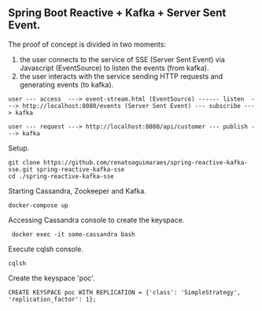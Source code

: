 ## Spring Boot Reactive + Kafka + Server Sent Event.


The proof of concept is divided in two moments:

1. the user connects to the service of SSE (Server Sent Event) via Javascript (EventSource) to listen the events (from kafka).
2. the user interacts with the service sending HTTP requests and generating events (to kafka).

```
user --- access  ---> event-stream.html (EventSource) ------ listen  ---> http://localhost:8080/events (Server Sent Event) --- subscribe ---> kafka

user --- request ---> http://localhost:8080/api/customer --- publish ---> kafka
```

Setup.

```
git clone https://github.com/renatoaguimaraes/spring-reactive-kafka-sse.git spring-reactive-kafka-sse
cd ./spring-reactive-kafka-sse 

```

Starting Cassandra, Zookeeper and Kafka.

```
docker-compose up
```

Accessing Cassandra console to create the keyspace.

```
 docker exec -it some-cassandra bash
```

Execute cqlsh console.

```
cqlsh
```

Create the keyspace 'poc'.

```
CREATE KEYSPACE poc WITH REPLICATION = {'class': 'SimpleStrategy', 'replication_factor': 1};
```



